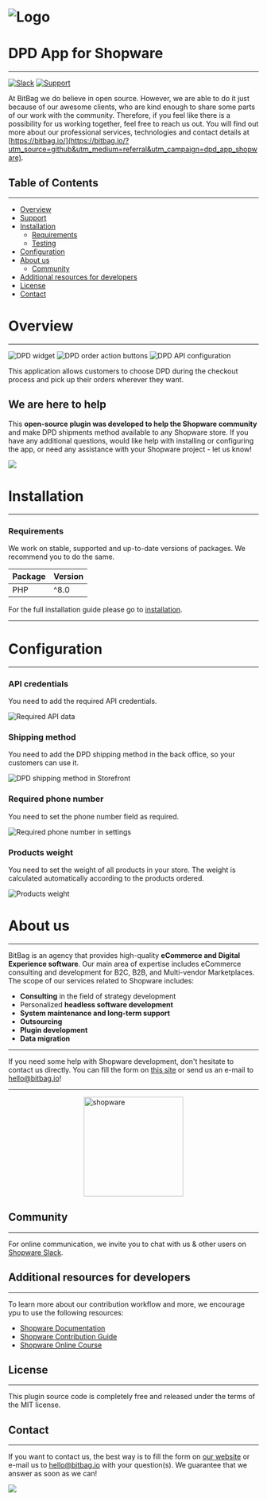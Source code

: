 # ![Logo](doc/images/bitbag-shopware-dpd-app.png)
# DPD App for Shopware

---

[![Slack](https://img.shields.io/badge/community%20chat-slack-FF1493.svg)](http://slack.shopware.com) [![Support](https://img.shields.io/badge/support-contact%20author-blue])](https://bitbag.io/contact-us/?utm_source=github&utm_medium=referral&utm_campaign=dpd_app_shopware)

At BitBag we do believe in open source. However, we are able to do it just because of our awesome clients, who are kind enough to share some parts of our work with the community. Therefore, if you feel like there is a possibility for us working together, feel free to reach us out. You will find out more about our professional services, technologies and contact details at [https://bitbag.io/](https://bitbag.io/?utm_source=github&utm_medium=referral&utm_campaign=dpd_app_shopware).

## Table of Contents

***

* [Overview](#overview)
* [Support](#we-are-here-to-help)
* [Installation](#installation)
  * [Requirements](#requirements)
  * [Testing](#testing)
* [Configuration](#configuration)
* [About us](#about-us)
  * [Community](#community)
* [Additional resources for developers](#additional-resources-for-developers)
* [License](#license)
* [Contact](#contact)

# Overview

----

![DPD widget](./doc/images/bitbag-shopware-dpd-shipping-method-widget-storefront.png)
![DPD order action buttons](./doc/images/bitbag-shopware-dpd-action-buttons.png)
![DPD API configuration](./doc/images/bitbag-shopware-dpd-app-api-configuration.png)

This application allows customers to choose DPD during the checkout process and pick up their orders wherever they want.

## We are here to help
This **open-source plugin was developed to help the Shopware community** and make DPD shipments method available to any Shopware store. If you have any additional questions, would like help with installing or configuring the app, or need any assistance with your Shopware project - let us know!

[![](https://bitbag.io/wp-content/uploads/2020/10/button-contact.png)](https://bitbag.io/contact-us/?utm_source=github&utm_medium=referral&utm_campaign=dpd_app_shopware)


# Installation

----

### Requirements

We work on stable, supported and up-to-date versions of packages. We recommend you to do the same.

| Package                | Version |
|------------------------|---------|
| PHP                    | ^8.0    |

For the full installation guide please go to [installation](doc/installation.md).

--- 

# Configuration

---

### API credentials
You need to add the required API credentials.

![Required API data](./doc/images/shopware-dpd-plugin-api-configuration.png)

### Shipping method
You need to add the DPD shipping method in the back office, so your customers can use it.

![DPD shipping method in Storefront](./doc/images/bitbag-shopware-dpd-shipping-method.png)

### Required phone number
You need to set the phone number field as required.

![Required phone number in settings](./doc/images/bitbag-shopware-dpd-required-phone-number.png)

### Products weight
You need to set the weight of all products in your store. The weight is calculated automatically according to the products ordered.

![Products weight](./doc/images/bitbag-shopware-dpd-product-weight.png)

# About us

---

BitBag is an agency that provides high-quality **eCommerce and Digital Experience software**. Our main area of expertise includes eCommerce consulting and development for B2C, B2B, and Multi-vendor Marketplaces.
The scope of our services related to Shopware includes:
- **Consulting** in the field of strategy development
- Personalized **headless software development**
- **System maintenance and long-term support**
- **Outsourcing**
- **Plugin development**
- **Data migration**

---

If you need some help with Shopware development, don't hesitate to contact us directly. You can fill the form on [this site](https://bitbag.io/contact-us/?utm_source=github&utm_medium=referral&utm_campaign=dpd_app_shopware) or send us an e-mail to hello@bitbag.io!

---

<img src="doc/images/shopware_business_partner.svg" height="200" style="display: block; margin: 0 auto" alt="shopware"/>

## Community

---

For online communication, we invite you to chat with us & other users on [Shopware Slack](https://slack.shopware.com/).


## Additional resources for developers

---

To learn more about our contribution workflow and more, we encourage ypu to use the following resources:
* [Shopware Documentation](https://docs.shopware.com/en)
* [Shopware Contribution Guide](https://developer.shopware.com/docs/guides/installation/overview)
* [Shopware Online Course](https://academy.shopware.com/collections?category=developer-sw6)

## License

---

This plugin source code is completely free and released under the terms of the MIT license.

[//]: # (These are reference links used in the body of this note and get stripped out when the markdown processor does its job. There is no need to format nicely because it shouldn't be seen.)

## Contact

---

If you want to contact us, the best way is to fill the form on [our website](https://bitbag.io/contact-us/?utm_source=github&utm_medium=referral&utm_campaign=dpd_app_shopware) or e-mail us to hello@bitbag.io with your question(s). We guarantee that we answer as soon as we can!

[![](https://bitbag.io/wp-content/uploads/2021/08/badges-bitbag.png)](https://bitbag.io/contact-us/?utm_source=github&utm_medium=referral&utm_campaign=dpd_app_shopware)
